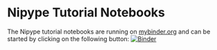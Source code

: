 # Nipype Tutorial Notebooks

The Nipype tutorial notebooks are running on [mybinder.org](http://mybinder.org/) and can be started by clicking on the following button: [![Binder](http://mybinder.org/badge.svg)](http://mybinder.org/repo/miykael/nipype_notebooks)
